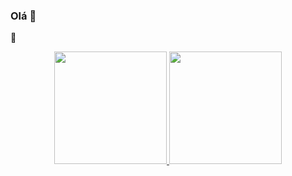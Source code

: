 ### Olá 👋

🚀
<div align="center">
  <a href="https://github.com/thiagofontesnet">
  <img height="180em" src="https://github-readme-stats.vercel.app/api?username=thiagofontesnet&show_icons=true&theme=dracula&include_all_commits=true&count_private=true"/>
  <img height="180em" src="https://github-readme-stats.vercel.app/api/top-langs/?username=thiagofontesnet&layout=compact&langs_count=7&theme=dracula"/>
</div>


<!--
**thiagofontesnet/thiagofontesnet** is a ✨ _special_ ✨ repository because its `README.md` (this file) appears on your GitHub profile.

Here are some ideas to get you started:

- 🔭 I’m currently working on ...
- 🌱 I’m currently learning ...
- 👯 I’m looking to collaborate on ...
- 🤔 I’m looking for help with ...
- 💬 Ask me about ...
- 📫 How to reach me: ...
- 😄 Pronouns: ...
- ⚡ Fun fact: ...
-->

